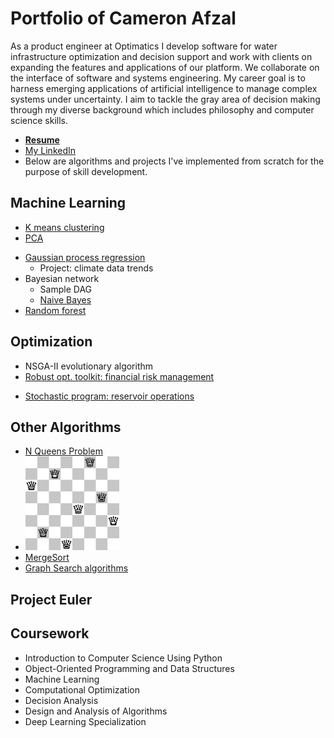# Portfolio of Cameron Afzal
As a product engineer at Optimatics I develop software for water infrastructure optimization and decision support and work with clients on expanding the features and applications of our platform. We collaborate on the interface of software and systems engineering. My career goal is to harness emerging applications of artificial intelligence to manage complex systems under uncertainty. I aim to tackle the gray area of decision making through my diverse background which includes philosophy and computer science skills.
  * <b>[Resume](https://github.com/cafzal/Portfolio/blob/master/Cameron%20Afzal%20resume%20A.pdf)</b>
  * [My LinkedIn](https://www.linkedin.com/in/cameron-afzal-26a82a62/)
  * Below are algorithms and projects I've implemented from scratch for the purpose of skill development.

## Machine Learning
 - [K means clustering](https://github.com/cafzal/Portfolio/blob/master/kMeansClustering.py)
 - [PCA](https://github.com/cafzal/Portfolio/blob/master/PCA.py)
 <!--- - Neural network
    - Project: ocean shipping satellite image classification
 - Kernel SVM: spiral classification
 - Kernel SVC
 - Hidden Markov model: decision making process --->
 - [Gaussian process regression](https://github.com/cafzal/Portfolio/blob/master/GaussianProcess.py)
    - Project: climate data trends
 - Bayesian network
    - Sample DAG
    - [Naive Bayes](https://github.com/cafzal/Portfolio/blob/master/naiveBayes.py)
 - [Random forest](https://github.com/cafzal/Portfolio/blob/master/randomForest.py)
 
## Optimization
 - NSGA-II evolutionary algorithm
 - [Robust opt. toolkit: financial risk management](https://github.com/cafzal/Portfolio/blob/master/robustFinancialRisk.py)
 <!--- - Task assignment problem: Computing clusters
 - Max flow
    - Project: utility network --->
 - [Stochastic program: reservoir operations](https://github.com/cafzal/Portfolio/blob/master/stochasticReservoir.py)

## Other Algorithms
 <!--- - Traveling Salesman with Simulated Annealing
 - Knapsack Problem 
 - Convex Hull --->
 - [N Queens Problem](https://github.com/cafzal/Portfolio/blob/master/NQueensProblem.java)
 - <img src="https://github.com/cafzal/Portfolio/blob/master/Eight%20Queens%20Solution.png" height="150" width="150"></img>
 - [MergeSort](https://github.com/cafzal/Portfolio/blob/master/MergeSortPractice.java)
 - [Graph Search algorithms](https://github.com/cafzal/Portfolio/blob/master/GraphSearchAlgorithms.java)
 
 
## Project Euler 
   
## Coursework
  * Introduction to Computer Science Using Python
  * Object-Oriented Programming and Data Structures
  * Machine Learning
  * Computational Optimization
  * Decision Analysis
  * Design and Analysis of Algorithms
  * Deep Learning Specialization
